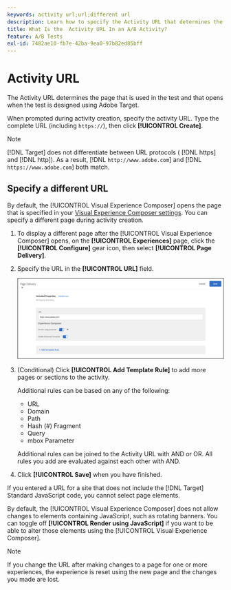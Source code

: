 ```yaml
---
keywords: activity url;url;different url
description: Learn how to specify the Activity URL that determines the page that is used in the test and that opens when the test is designed using Adobe Target.
title: What Is the  Activity URL In an A/B Activity?
feature: A/B Tests
exl-id: 7482ae10-fb7e-42ba-9ea0-97b82ed85bff
---
```

# Activity URL

The Activity URL determines the page that is used in the test and that opens when the test is designed using Adobe Target.

When prompted during activity creation, specify the activity URL. Type the complete URL (including `https://`), then click **[!UICONTROL Create]**.

>[!NOTE]
>
>[!DNL Target] does not differentiate between URL protocols ( [!DNL https] and [!DNL http]). As a result, [!DNL `http://www.adobe.com`] and [!DNL `https://www.adobe.com`] both match.

## Specify a different URL

By default, the [!UICONTROL Visual Experience Composer] opens the page that is specified in your [Visual Experience Composer settings](/help/main/administrating-target/visual-experience-composer-set-up.md). You can specify a different page during activity creation.

1. To display a different page after the [!UICONTROL Visual Experience Composer] opens, on the **[!UICONTROL Experiences]** page, click the **[!UICONTROL Configure]** gear icon, then select **[!UICONTROL Page Delivery]**. 

1. Specify the URL in the **[!UICONTROL URL]** field.

   ![Page Delivery dialog box](/help/main/c-activities/t-test-ab/t-test-create-ab/assets/url-config-new.png)

1. (Conditional) Click **[!UICONTROL Add Template Rule]** to add more pages or sections to the activity.

   Additional rules can be based on any of the following:

   * URL 
   * Domain 
   * Path 
   * Hash (#) Fragment 
   * Query 
   * mbox Parameter

   Additional rules can be joined to the Activity URL with AND or OR. All rules you add are evaluated against each other with AND.

1. Click **[!UICONTROL Save]** when you have finished.

If you entered a URL for a site that does not include the [!DNL Target] Standard JavaScript code, you cannot select page elements.

By default, the [!UICONTROL Visual Experience Composer] does not allow changes to elements containing JavaScript, such as rotating banners. You can toggle off **[!UICONTROL Render using JavaScript]** if you want to be able to alter those elements using the [!UICONTROL Visual Experience Composer].

>[!NOTE]
>
>If you change the URL after making changes to a page for one or more experiences, the experience is reset using the new page and the changes you made are lost.
